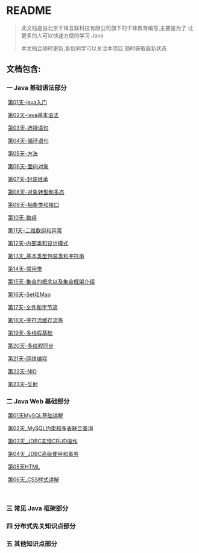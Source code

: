# README

> 此文档是由北京千锋互联科技有限公司旗下的千锋教育编写,主要是为了 让更多的人可以快速方便的学习 Java
>
> 本文档会随时更新,各位同学可以关注本项目,随时获取最新状态

## 文档包含:

### 一 Java 基础语法部分

​	[第01天-java入门](https://github.com/qianfengjava/Java-Learn-Document/tree/master/%E7%AC%AC%E4%B8%80%E9%98%B6%E6%AE%B5/%E7%AC%AC01%E5%A4%A9-java%E5%85%A5%E9%97%A8)

​	[第02天-java基本语法](https://github.com/qianfengjava/Java-Learn-Document/tree/master/%E7%AC%AC%E4%B8%80%E9%98%B6%E6%AE%B5/%E7%AC%AC02%E5%A4%A9-java%E5%9F%BA%E6%9C%AC%E8%AF%AD%E6%B3%95)

​	[第03天-选择语句](https://github.com/qianfengjava/Java-Learn-Document/tree/master/%E7%AC%AC%E4%B8%80%E9%98%B6%E6%AE%B5/%E7%AC%AC03%E5%A4%A9-%E9%80%89%E6%8B%A9%E8%AF%AD%E5%8F%A5)

​	[第04天-循环语句](https://github.com/qianfengjava/Java-Learn-Document/tree/master/%E7%AC%AC%E4%B8%80%E9%98%B6%E6%AE%B5/%E7%AC%AC04%E5%A4%A9-%E5%BE%AA%E7%8E%AF%E8%AF%AD%E5%8F%A5)

​	[第05天-方法](https://github.com/qianfengjava/Java-Learn-Document/tree/master/%E7%AC%AC%E4%B8%80%E9%98%B6%E6%AE%B5/%E7%AC%AC05%E5%A4%A9-%E6%96%B9%E6%B3%95)

​	[第06天-面向对象](https://github.com/qianfengjava/Java-Learn-Document/tree/master/%E7%AC%AC%E4%B8%80%E9%98%B6%E6%AE%B5/%E7%AC%AC06%E5%A4%A9-%E9%9D%A2%E5%90%91%E5%AF%B9%E8%B1%A1)

​	[第07天-封装继承](https://github.com/qianfengjava/Java-Learn-Document/tree/master/%E7%AC%AC%E4%B8%80%E9%98%B6%E6%AE%B5/%E7%AC%AC07%E5%A4%A9-%E5%B0%81%E8%A3%85%E7%BB%A7%E6%89%BF)

​	[第08天-对象转型和多态](https://github.com/qianfengjava/Java-Learn-Document/tree/master/%E7%AC%AC%E4%B8%80%E9%98%B6%E6%AE%B5/%E7%AC%AC08%E5%A4%A9-%E5%AF%B9%E8%B1%A1%E8%BD%AC%E5%9E%8B%E5%92%8C%E5%A4%9A%E6%80%81)

​	[第09天-抽象类和接口](https://github.com/qianfengjava/Java-Learn-Document/tree/master/%E7%AC%AC%E4%B8%80%E9%98%B6%E6%AE%B5/%E7%AC%AC09%E5%A4%A9-%E6%8A%BD%E8%B1%A1%E7%B1%BB%E5%92%8C%E6%8E%A5%E5%8F%A3)

​	[第10天-数组](https://github.com/qianfengjava/Java-Learn-Document/tree/master/%E7%AC%AC%E4%B8%80%E9%98%B6%E6%AE%B5/%E7%AC%AC10%E5%A4%A9-%E6%95%B0%E7%BB%84)

​	[第11天-二维数组和异常](https://github.com/qianfengjava/Java-Learn-Document/tree/master/%E7%AC%AC%E4%B8%80%E9%98%B6%E6%AE%B5/%E7%AC%AC11%E5%A4%A9-%E4%BA%8C%E7%BB%B4%E6%95%B0%E7%BB%84%E5%92%8C%E5%BC%82%E5%B8%B8)

​	[第12天-内部类和设计模式](https://github.com/qianfengjava/Java-Learn-Document/tree/master/%E7%AC%AC%E4%B8%80%E9%98%B6%E6%AE%B5/%E7%AC%AC12%E5%A4%A9-%E5%86%85%E9%83%A8%E7%B1%BB%E5%92%8C%E8%AE%BE%E8%AE%A1%E6%A8%A1%E5%BC%8F)

​	[第13天_基本类型包装类和字符串](https://github.com/qianfengjava/Java-Learn-Document/tree/master/%E7%AC%AC%E4%B8%80%E9%98%B6%E6%AE%B5/%E7%AC%AC13%E5%A4%A9_%E5%9F%BA%E6%9C%AC%E7%B1%BB%E5%9E%8B%E5%8C%85%E8%A3%85%E7%B1%BB%E5%92%8C%E5%AD%97%E7%AC%A6%E4%B8%B2)

​	[第14天-常用类](https://github.com/qianfengjava/Java-Learn-Document/tree/master/%E7%AC%AC%E4%B8%80%E9%98%B6%E6%AE%B5/%E7%AC%AC14%E5%A4%A9-%E5%B8%B8%E7%94%A8%E7%B1%BB)

​	[第15天-集合的概念以及集合框架介绍](https://github.com/qianfengjava/Java-Learn-Document/tree/master/%E7%AC%AC%E4%B8%80%E9%98%B6%E6%AE%B5/%E7%AC%AC15%E5%A4%A9-%E9%9B%86%E5%90%88%E7%9A%84%E6%A6%82%E5%BF%B5%E4%BB%A5%E5%8F%8A%E9%9B%86%E5%90%88%E6%A1%86%E6%9E%B6%E4%BB%8B%E7%BB%8D)

​	[第16天-Set和Map](https://github.com/qianfengjava/Java-Learn-Document/tree/master/%E7%AC%AC%E4%B8%80%E9%98%B6%E6%AE%B5/%E7%AC%AC16%E5%A4%A9-Set%E5%92%8CMap)

​	[第17天-文件和字节流](https://github.com/qianfengjava/Java-Learn-Document/tree/master/%E7%AC%AC%E4%B8%80%E9%98%B6%E6%AE%B5/%E7%AC%AC17%E5%A4%A9-%E6%96%87%E4%BB%B6%E5%92%8C%E5%AD%97%E8%8A%82%E6%B5%81)

​	[第18天-字符流缓存流等](https://github.com/qianfengjava/Java-Learn-Document/tree/master/%E7%AC%AC%E4%B8%80%E9%98%B6%E6%AE%B5/%E7%AC%AC18%E5%A4%A9-%E5%AD%97%E7%AC%A6%E6%B5%81%E7%BC%93%E5%AD%98%E6%B5%81%E7%AD%89)

​	[第19天-多线程基础](https://github.com/qianfengjava/Java-Learn-Document/tree/master/%E7%AC%AC%E4%B8%80%E9%98%B6%E6%AE%B5/%E7%AC%AC19%E5%A4%A9-%E5%A4%9A%E7%BA%BF%E7%A8%8B%E5%9F%BA%E7%A1%80)

​	[第20天-多线程同步](https://github.com/qianfengjava/Java-Learn-Document/tree/master/%E7%AC%AC%E4%B8%80%E9%98%B6%E6%AE%B5/%E7%AC%AC20%E5%A4%A9-%E5%A4%9A%E7%BA%BF%E7%A8%8B%E5%90%8C%E6%AD%A5)

​	[第21天-网络编程](https://github.com/qianfengjava/Java-Learn-Document/tree/master/%E7%AC%AC%E4%B8%80%E9%98%B6%E6%AE%B5/%E7%AC%AC21%E5%A4%A9-%E7%BD%91%E7%BB%9C%E7%BC%96%E7%A8%8B)

​	[第22天-NIO](https://github.com/qianfengjava/Java-Learn-Document/tree/master/%E7%AC%AC%E4%B8%80%E9%98%B6%E6%AE%B5/%E7%AC%AC22%E5%A4%A9-NIO)

​	[第23天-反射](https://github.com/qianfengjava/Java-Learn-Document/tree/master/%E7%AC%AC%E4%B8%80%E9%98%B6%E6%AE%B5/%E7%AC%AC23%E5%A4%A9-%E5%8F%8D%E5%B0%84)

### 二 Java Web 基础部分

​	[第01天MySQL基础讲解](https://github.com/qianfengjava/Java-Learn-Document/tree/master/%E7%AC%AC%E4%BA%8C%E9%98%B6%E6%AE%B5/%E7%AC%AC01%E5%A4%A9MySQL%E5%9F%BA%E7%A1%80%E8%AE%B2%E8%A7%A3)

​	[第02天_MySQL约束和多表联合查询](https://github.com/qianfengjava/Java-Learn-Document/tree/master/%E7%AC%AC%E4%BA%8C%E9%98%B6%E6%AE%B5/%E7%AC%AC02%E5%A4%A9_MySQL%E7%BA%A6%E6%9D%9F%E5%92%8C%E5%A4%9A%E8%A1%A8%E8%81%94%E5%90%88%E6%9F%A5%E8%AF%A2)

​	[第03天_JDBC实现CRUD操作](https://github.com/qianfengjava/Java-Learn-Document/tree/master/%E7%AC%AC%E4%BA%8C%E9%98%B6%E6%AE%B5/%E7%AC%AC03%E5%A4%A9_JDBC%E5%AE%9E%E7%8E%B0CRUD%E6%93%8D%E4%BD%9C)

​	[第04天_JDBC高级使用和事务](https://github.com/qianfengjava/Java-Learn-Document/tree/master/%E7%AC%AC%E4%BA%8C%E9%98%B6%E6%AE%B5/%E7%AC%AC04%E5%A4%A9_JDBC%E9%AB%98%E7%BA%A7%E4%BD%BF%E7%94%A8%E5%92%8C%E4%BA%8B%E5%8A%A1)

​	[第05天HTML](https://github.com/qianfengjava/Java-Learn-Document/tree/master/%E7%AC%AC%E4%BA%8C%E9%98%B6%E6%AE%B5/%E7%AC%AC05%E5%A4%A9HTML)

​	[第06天_CSS样式讲解](https://github.com/qianfengjava/Java-Learn-Document/tree/master/%E7%AC%AC%E4%BA%8C%E9%98%B6%E6%AE%B5/%E7%AC%AC06%E5%A4%A9_CSS%E6%A0%B7%E5%BC%8F%E8%AE%B2%E8%A7%A3)

​	

### 三 常见 Java 框架部分

### 四 分布式先关知识点部分

### 五 其他知识点部分



